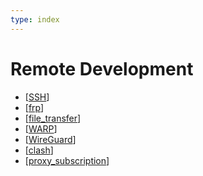 ```yaml
---
type: index
---
```


# Remote Development

- [[SSH]]
- [[frp]]
- [[file_transfer]]
- [[WARP]]
- [[WireGuard]]
- [[clash]]
- [[proxy_subscription]]

[//begin]: # "Autogenerated link references for markdown compatibility"
[SSH]: SSH.md "SSH configs"
[frp]: frp.md "frp"
[file_transfer]: file_transfer.md "Cross-platform File Transfer"
[WARP]: WARP.md "Cloudflare WARP"
[WireGuard]: WireGuard.md "WireGuard"
[clash]: clash.md "Clash"
[proxy_subscription]: proxy_subscription.md "Proxy Subscription"
[//end]: # "Autogenerated link references"
